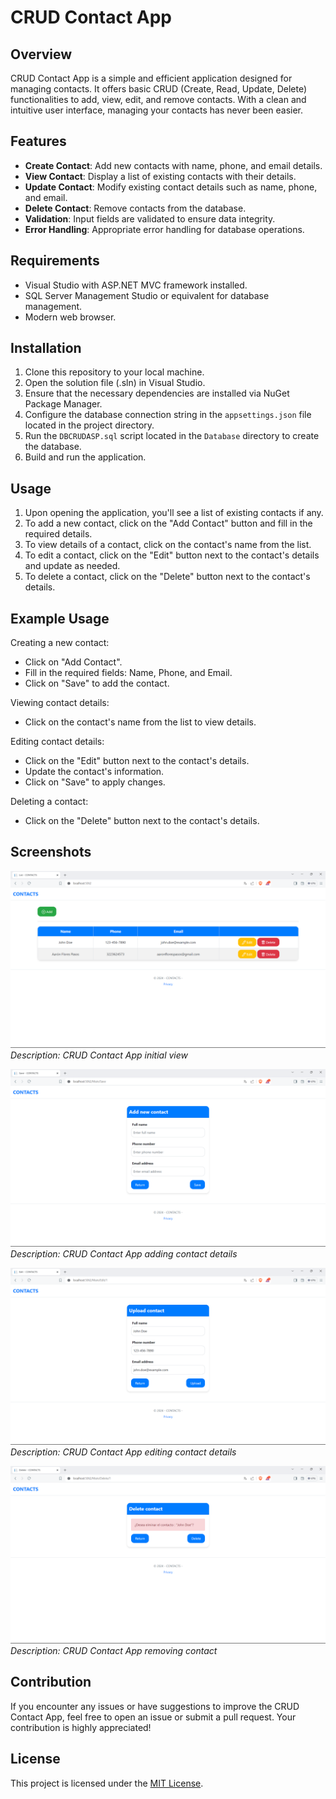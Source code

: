# CRUD Contact App

## Overview
CRUD Contact App is a simple and efficient application designed for managing contacts. It offers basic CRUD (Create, Read, Update, Delete) functionalities to add, view, edit, and remove contacts. With a clean and intuitive user interface, managing your contacts has never been easier.

## Features
- **Create Contact**: Add new contacts with name, phone, and email details.
- **View Contact**: Display a list of existing contacts with their details.
- **Update Contact**: Modify existing contact details such as name, phone, and email.
- **Delete Contact**: Remove contacts from the database.
- **Validation**: Input fields are validated to ensure data integrity.
- **Error Handling**: Appropriate error handling for database operations.

## Requirements
- Visual Studio with ASP.NET MVC framework installed.
- SQL Server Management Studio or equivalent for database management.
- Modern web browser.

## Installation
1. Clone this repository to your local machine.
2. Open the solution file (.sln) in Visual Studio.
3. Ensure that the necessary dependencies are installed via NuGet Package Manager.
4. Configure the database connection string in the `appsettings.json` file located in the project directory. 
5. Run the `DBCRUDASP.sql` script located in the `Database` directory to create the database.
6. Build and run the application.

## Usage
1. Upon opening the application, you'll see a list of existing contacts if any.
2. To add a new contact, click on the "Add Contact" button and fill in the required details.
3. To view details of a contact, click on the contact's name from the list.
4. To edit a contact, click on the "Edit" button next to the contact's details and update as needed.
5. To delete a contact, click on the "Delete" button next to the contact's details.

## Example Usage
Creating a new contact:
- Click on "Add Contact".
- Fill in the required fields: Name, Phone, and Email.
- Click on "Save" to add the contact.

Viewing contact details:
- Click on the contact's name from the list to view details.

Editing contact details:
- Click on the "Edit" button next to the contact's details.
- Update the contact's information.
- Click on "Save" to apply changes.

Deleting a contact:
- Click on the "Delete" button next to the contact's details.

## Screenshots
![Screenshot 1](/Images/Captura-1.png)
*Description: CRUD Contact App initial view*

![Screenshot 2](/Images/Captura-2.png)
*Description: CRUD Contact App adding contact details*

![Screenshot 3](/Images/Captura-3.png)
*Description: CRUD Contact App editing contact details*

![Screenshot 4](/Images/Captura-4.png)
*Description: CRUD Contact App removing contact*

## Contribution
If you encounter any issues or have suggestions to improve the CRUD Contact App, feel free to open an issue or submit a pull request. Your contribution is highly appreciated!

## License
This project is licensed under the [MIT License](/LICENSE.txt).